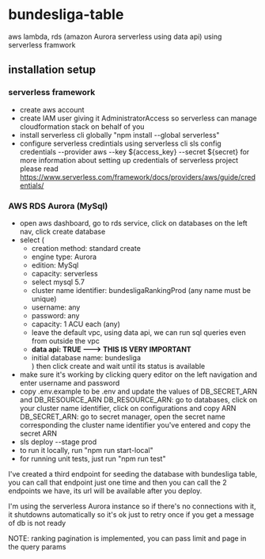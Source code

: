 # bundesliga-table
aws lambda, rds (amazon Aurora serverless using data api) using serverless framwork

## installation setup
### serverless framework
- create aws account  
- create IAM user giving it AdministratorAccess so serverless can manage cloudformation stack on behalf of you
- install serverless cli globally "npm install --global serverless"
- configure serverless credintials using serverless cli sls config credentials --provider aws --key ${access_key} --secret ${secret}
for more information about setting up credentials of serverless project please read 
https://www.serverless.com/framework/docs/providers/aws/guide/credentials/

### AWS RDS Aurora (MySql)
- open aws dashboard, go to rds service, click on databases on the left nav, click create database
- select (
  - creation method: standard create
  - engine type: Aurora
  - edition: MySql
  - capacity: serverless
  - select mysql 5.7
  - cluster name identifier: bundesligaRankingProd (any name must be unique)
  - username: any
  - password: any
  - capacity: 1 ACU each (any)
  - leave the default vpc, using data api, we can run sql queries even from outside the vpc
  - **data api: TRUE ---> THIS IS VERY IMPORTANT**
  - initial database name: bundesliga  
) 
then click create and wait until its status is available
- make sure it's working by clicking query editor on the left navigation and enter username and password
- copy .env.example to be .env and update the values of DB_SECRET_ARN and DB_RESOURCE_ARN
  DB_RESOURCE_ARN: go to databases, click on your cluster name identifier, click on configurations and copy ARN
  DB_SECRET_ARN: go to secret manager, open the secret name corresponding the cluster name identifier you've entered and copy the secret ARN
-  sls deploy --stage prod
-  to run it locally, run "npm run start-local"
-  for running unit tests, just run "npm run test"


I've created a third endpoint for seeding the database with bundesliga table, you can call that endpoint just one time and then you can call the 2 endpoints we have, its url will be available after you deploy.

I'm using the serverless Aurora instance so if there's no connections with it, it shutdowns automatically so it's ok just to retry once if you get a message of db is not ready 

NOTE: ranking pagination is implemented, you can pass limit and page in the query params

